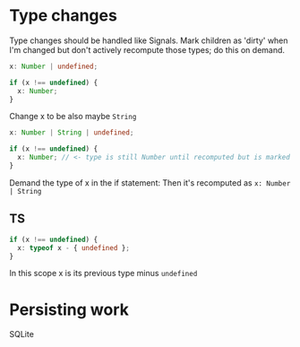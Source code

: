 # Type changes

Type changes should be handled like Signals. Mark children as 'dirty' when I'm changed but don't actively recompute those types; do this on demand.

```ts
x: Number | undefined;

if (x !== undefined) {
  x: Number;
}
```

Change x to be also maybe `String`

```ts
x: Number | String | undefined;

if (x !== undefined) {
  x: Number; // <- type is still Number until recomputed but is marked as dirty
}
```

Demand the type of x in the if statement:
Then it's recomputed as `x: Number | String`

## TS

```ts
if (x !== undefined) {
  x: typeof x - { undefined };
}
```

In this scope x is its previous type minus `undefined`

# Persisting work

SQLite
